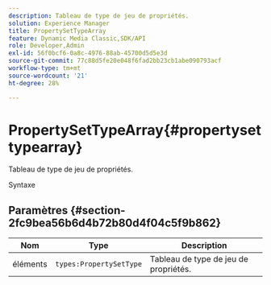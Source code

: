 ```yaml
---
description: Tableau de type de jeu de propriétés.
solution: Experience Manager
title: PropertySetTypeArray
feature: Dynamic Media Classic,SDK/API
role: Developer,Admin
exl-id: 56f0bcf6-0a8c-4976-88ab-45700d5d5e3d
source-git-commit: 77c88d5fe20e048f6fad2bb23cb1abe090793acf
workflow-type: tm+mt
source-wordcount: '21'
ht-degree: 28%

---
```


# PropertySetTypeArray{#propertysettypearray}

Tableau de type de jeu de propriétés.

Syntaxe

## Paramètres {#section-2fc9bea56b6d4b72b80d4f04c5f9b862}

| Nom | Type | Description |
|---|---|---|
| éléments | `types:PropertySetType` | Tableau de type de jeu de propriétés. |
